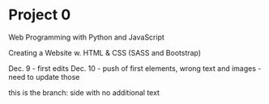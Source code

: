 # Project 0

Web Programming with Python and JavaScript



Creating a Website w. HTML & CSS (SASS and Bootstrap)

Dec. 9 - first edits
Dec. 10 - push of first elements, wrong text and images - need to update those

this is the branch: side with no additional text

